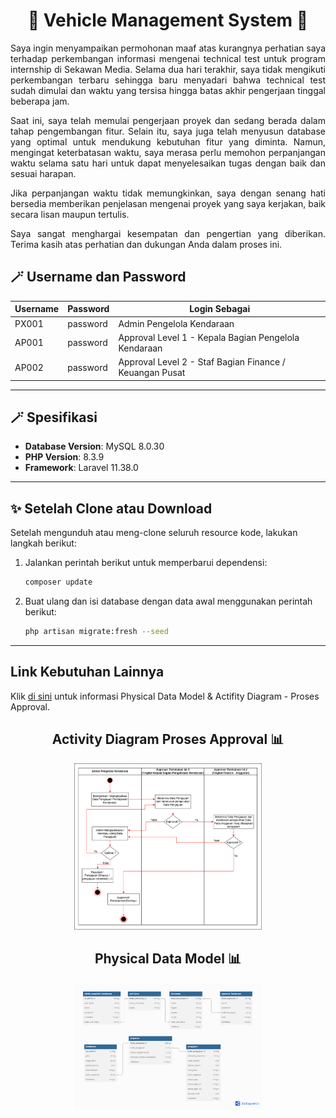 

<div align="center">
    <h1>🚗 Vehicle Management System 🚛</h1>
    
</div>
<p align="justify">Saya ingin menyampaikan permohonan maaf atas kurangnya perhatian saya terhadap perkembangan informasi mengenai technical test untuk program internship di Sekawan Media. Selama dua hari terakhir, saya tidak mengikuti perkembangan terbaru sehingga baru menyadari bahwa technical test sudah dimulai dan waktu yang tersisa hingga batas akhir pengerjaan tinggal beberapa jam.</p>
    <p align="justify">Saat ini, saya telah memulai pengerjaan proyek dan sedang berada dalam tahap pengembangan fitur. Selain itu, saya juga telah menyusun database yang optimal untuk mendukung kebutuhan fitur yang diminta. Namun, mengingat keterbatasan waktu, saya merasa perlu memohon perpanjangan waktu selama satu hari untuk dapat menyelesaikan tugas dengan baik dan sesuai harapan.</p>
    <p align="justify">Jika perpanjangan waktu tidak memungkinkan, saya dengan senang hati bersedia memberikan penjelasan mengenai proyek yang saya kerjakan, baik secara lisan maupun tertulis.</p>
    <p align="justify">Saya sangat menghargai kesempatan dan pengertian yang diberikan. Terima kasih atas perhatian dan dukungan Anda dalam proses ini.</p>
    
## 🪄 Username dan Password

| Username | Password | Login Sebagai                                      |
|----------|----------|---------------------------------------------------|
| PX001    | password | Admin Pengelola Kendaraan                         |
| AP001    | password | Approval Level 1 - Kepala Bagian Pengelola Kendaraan |
| AP002    | password | Approval Level 2 - Staf Bagian Finance / Keuangan Pusat |

---

## 🪄 Spesifikasi

- **Database Version**: MySQL 8.0.30
- **PHP Version**: 8.3.9
- **Framework**: Laravel 11.38.0

---

## ✨ Setelah Clone atau Download

Setelah mengunduh atau meng-clone seluruh resource kode, lakukan langkah berikut:

1. Jalankan perintah berikut untuk memperbarui dependensi:
   ```bash
   composer update
   ```
2. Buat ulang dan isi database dengan data awal menggunakan perintah berikut:
   ```bash
   php artisan migrate:fresh --seed
   ```

---

## Link Kebutuhan Lainnya

Klik [di sini](https://drive.google.com/drive/folders/1fsJiNjrEK_6t2wEpj6L0qMLrmF4iLy1_?usp=drive_link) untuk informasi Physical Data Model & Actifity Diagram - Proses Approval.

<div align="center">
    <h2>Activity Diagram Proses Approval 📊</h2>
    <img src="https://github.com/RosyidMaulana/Aassets/blob/main/Actifity%20Diagram%20-%20Proses%20Approval.drawio.png" alt="Vehicle Management System Logo" width="300" />
</div>

<div align="center">
    <h2>Physical Data Model 📊</h2>
    <img src="https://github.com/RosyidMaulana/Aassets/blob/main/Physical%20Data%20Model%20Kebutuhan.png" alt="Vehicle Management System Logo" width="300" />
</div>
